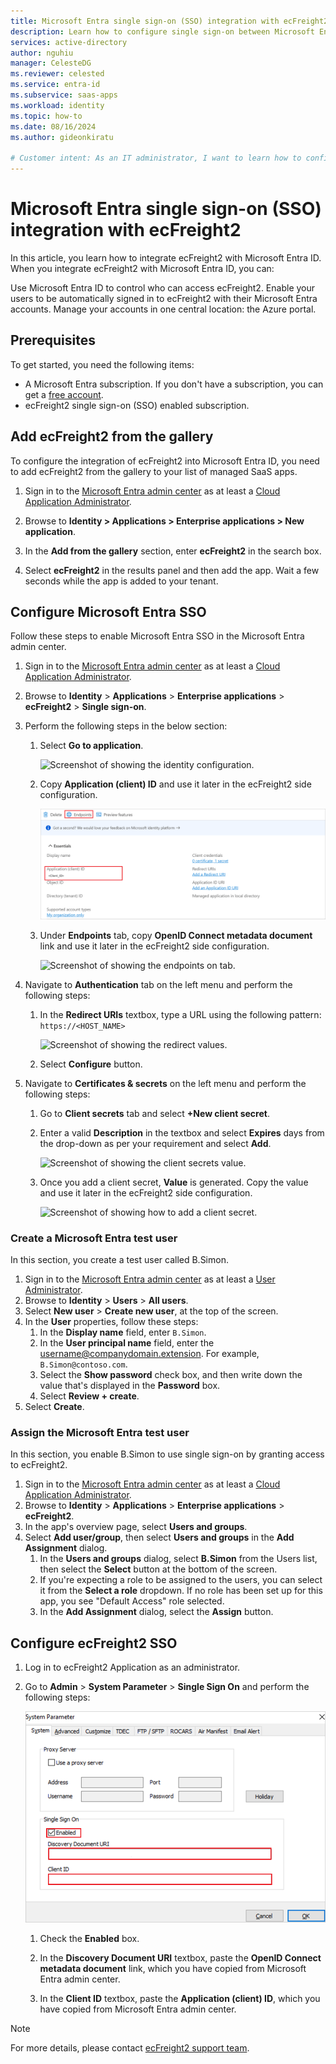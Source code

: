 ```yaml
---
title: Microsoft Entra single sign-on (SSO) integration with ecFreight2
description: Learn how to configure single sign-on between Microsoft Entra and ecFreight2.
services: active-directory
author: nguhiu
manager: CelesteDG
ms.reviewer: celested
ms.service: entra-id
ms.subservice: saas-apps
ms.workload: identity
ms.topic: how-to
ms.date: 08/16/2024
ms.author: gideonkiratu

# Customer intent: As an IT administrator, I want to learn how to configure single sign-on between Microsoft Entra ID and ecFreight2 so that I can control who has access to ecFreight2, enable automatic sign-in with Microsoft Entra accounts, and manage my accounts in one central location.
---
```


# Microsoft Entra single sign-on (SSO) integration with ecFreight2

In this article,  you learn how to integrate ecFreight2 with Microsoft Entra ID. When you integrate ecFreight2 with Microsoft Entra ID, you can:

Use Microsoft Entra ID to control who can access ecFreight2.
Enable your users to be automatically signed in to ecFreight2 with their Microsoft Entra accounts.
Manage your accounts in one central location: the Azure portal.

## Prerequisites

To get started, you need the following items:

* A Microsoft Entra subscription. If you don't have a subscription, you can get a [free account](https://azure.microsoft.com/free/).
* ecFreight2 single sign-on (SSO) enabled subscription.

## Add ecFreight2 from the gallery

To configure the integration of ecFreight2 into Microsoft Entra ID, you need to add ecFreight2 from the gallery to your list of managed SaaS apps.

1. Sign in to the [Microsoft Entra admin center](https://entra.microsoft.com) as at least a [Cloud Application Administrator](~/identity/role-based-access-control/permissions-reference.md#cloud-application-administrator).

1. Browse to **Identity > Applications > Enterprise applications > New application**.

1. In the **Add from the gallery** section, enter **ecFreight2** in the search box.

1. Select **ecFreight2** in the results panel and then add the app. Wait a few seconds while the app is added to your tenant.

## Configure Microsoft Entra SSO

Follow these steps to enable Microsoft Entra SSO in the Microsoft Entra admin center.

1. Sign in to the [Microsoft Entra admin center](https://entra.microsoft.com) as at least a [Cloud Application Administrator](~/identity/role-based-access-control/permissions-reference.md#cloud-application-administrator).

1. Browse to **Identity** > **Applications** > **Enterprise applications** > **ecFreight2** > **Single sign-on**.

1. Perform the following steps in the below section:

    1. Select **Go to application**.

        ![Screenshot of showing the identity configuration.](common/go-to-application.png)

    1. Copy **Application (client) ID** and use it later in the ecFreight2 side configuration.

        ![Screenshot of application client values.](common/application-id.png)

    1. Under **Endpoints** tab, copy **OpenID Connect metadata document** link and use it later in the ecFreight2 side configuration.

        ![Screenshot of showing the endpoints on tab.](common/endpoints.png)

1. Navigate to **Authentication** tab on the left menu and perform the following steps:

    1. In the **Redirect URIs** textbox, type a URL using the following pattern:
    `https://<HOST_NAME>`

        ![Screenshot of showing the redirect values.](common/redirect.png)

    1. Select **Configure** button.

1. Navigate to **Certificates & secrets** on the left menu and perform the following steps:

    1. Go to **Client secrets** tab and select **+New client secret**.
    1. Enter a valid **Description** in the textbox and select **Expires** days from the drop-down as per your requirement and select **Add**.

        ![Screenshot of showing the client secrets value.](common/client-secret.png)

    1. Once you add a client secret, **Value** is generated. Copy the value and use it later in the ecFreight2 side configuration.

        ![Screenshot of showing how to add a client secret.](common/client.png)

### Create a Microsoft Entra test user

In this section, you create a test user called B.Simon.

1. Sign in to the [Microsoft Entra admin center](https://entra.microsoft.com) as at least a [User Administrator](~/identity/role-based-access-control/permissions-reference.md#user-administrator).
1. Browse to **Identity** > **Users** > **All users**.
1. Select **New user** > **Create new user**, at the top of the screen.
1. In the **User** properties, follow these steps:
   1. In the **Display name** field, enter `B.Simon`.  
   1. In the **User principal name** field, enter the username@companydomain.extension. For example, `B.Simon@contoso.com`.
   1. Select the **Show password** check box, and then write down the value that's displayed in the **Password** box.
   1. Select **Review + create**.
1. Select **Create**.

### Assign the Microsoft Entra test user

In this section, you enable B.Simon to use single sign-on by granting access to ecFreight2.

1. Sign in to the [Microsoft Entra admin center](https://entra.microsoft.com) as at least a [Cloud Application Administrator](~/identity/role-based-access-control/permissions-reference.md#cloud-application-administrator).
1. Browse to **Identity** > **Applications** > **Enterprise applications** > **ecFreight2**.
1. In the app's overview page, select **Users and groups**.
1. Select **Add user/group**, then select **Users and groups** in the **Add Assignment** dialog.
   1. In the **Users and groups** dialog, select **B.Simon** from the Users list, then select the **Select** button at the bottom of the screen.
   1. If you're expecting a role to be assigned to the users, you can select it from the **Select a role** dropdown. If no role has been set up for this app, you see "Default Access" role selected.
   1. In the **Add Assignment** dialog, select the **Assign** button.

## Configure ecFreight2 SSO

1. Log in to ecFreight2 Application as an administrator.

1. Go to **Admin** > **System Parameter** > **Single Sign On** and perform the following steps:

    ![Screenshot shows account setting for the configuration.](./media/ecfreight2-tutorial/value.png "Security")

    1. Check the **Enabled** box.

    1. In the **Discovery Document URI** textbox, paste the **OpenID Connect metadata document** link, which you have copied from Microsoft Entra admin center.

    1. In the **Client ID** textbox, paste the **Application (client) ID**, which you have copied from Microsoft Entra admin center.

> [!Note]
> For more details, please contact [ecFreight2 support team](mailto:support@brio.com.hk).

